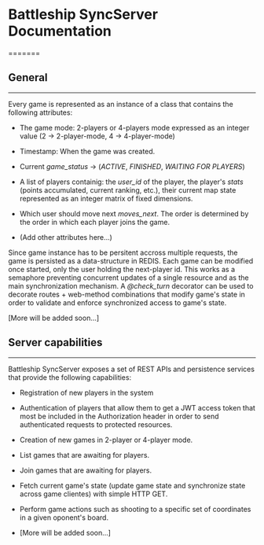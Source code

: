 # Battleship SyncServer Documentation
=======

## General
------

Every game is represented as an instance of a class that contains the following attributes:


* The game mode: 2-players or 4-players mode expressed as an integer value (2 -> 2-player-mode, 4 -> 4-player-mode)

* Timestamp: When the game was created.

* Current *game_status* -> (*ACTIVE*, *FINISHED*, *WAITING FOR PLAYERS*)

* A list of players containig: the *user_id* of the player, the player's *stats* (points accumulated, current ranking, etc.),
their current map state represented as an integer matrix of fixed dimensions.

* Which user should move next *moves_next*. The order is determined by the order in which each player joins the game. 

* (Add other attributes here...)

Since game instance has to be persitent accross multiple requests, the game is persisted as a data-structure in REDIS. Each 
game can be modified once started, only the user holding the next-player id. This works as a semaphore preventing concurrent
updates of a single resource and as the main synchronization mechanism. A *@check_turn* decorator can be used to decorate
routes + web-method combinations that modify game's state in order to validate and enforce synchronized access to game's state.

[More will be added soon...]

## Server capabilities
------

Battleship SyncServer exposes a set of REST APIs and persistence services that provide the following capabilities:

* Registration of new players in the system

* Authentication of players that allow them to get a JWT access token that most be included in the Authorization header in order to
  send authenticated requests to protected resources. 

* Creation of new games in 2-player or 4-player mode. 

* List games that are awaiting for players.

* Join games that are awaiting for players.

* Fetch current game's state (update game state and synchronize state across game clientes) with simple HTTP GET.

* Perform game actions such as shooting to a specific set of coordinates in a given oponent's board. 

* [More will be added soon...]